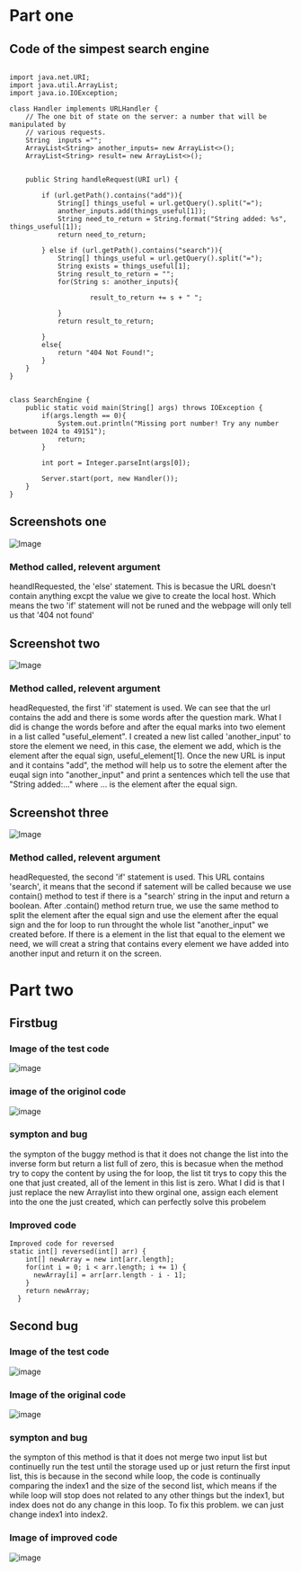 # Part one

## Code of the simpest search engine

```

import java.net.URI;
import java.util.ArrayList;
import java.io.IOException;

class Handler implements URLHandler {
    // The one bit of state on the server: a number that will be manipulated by
    // various requests.
    String  inputs ="";
    ArrayList<String> another_inputs= new ArrayList<>();
    ArrayList<String> result= new ArrayList<>();


    public String handleRequest(URI url) {
        
        if (url.getPath().contains("add")){
            String[] things_useful = url.getQuery().split("=");
            another_inputs.add(things_useful[1]);
            String need_to_return = String.format("String added: %s", things_useful[1]);
            return need_to_return;
            
        } else if (url.getPath().contains("search")){
            String[] things_useful = url.getQuery().split("=");
            String exists = things_useful[1];
            String result_to_return = "";
            for(String s: another_inputs){
                
                    result_to_return += s + " "; 
                
            }
            return result_to_return; 
               
        }
        else{
            return "404 Not Found!";
        }
    }
}


class SearchEngine {
    public static void main(String[] args) throws IOException {
        if(args.length == 0){
            System.out.println("Missing port number! Try any number between 1024 to 49151");
            return;
        }

        int port = Integer.parseInt(args[0]);

        Server.start(port, new Handler());
    }
}
```

## Screenshots one
![Image](https://github.com/Kevinxsn/wavelet/blob/master/Screen%20Shot%202022-10-13%20at%206.59.30%20PM.png)

### Method called, relevent argument 
heandlRequested, the 'else' statement. This is becasue the URL doesn't contain anything excpt the value we give to create the local host. Which means the two 'if' statement will not be runed and the webpage will only tell us that '404 not found'


## Screenshot two
![Image](https://github.com/Kevinxsn/wavelet/blob/master/Screen%20Shot%202022-10-13%20at%206.59.42%20PM.png)

### Method called, relevent argument 
headRequested, the first 'if' statement is used. We can see that the url contains the add and there is some words after the  question mark. What I did is change the words before and after the equal marks into two element in a list called "useful_element". I created a new list called 'another_input' to store the element we need, in this case, the element we add, which is the element after the equal sign, useful_element[1]. Once the new URL is input and it contains "add", the method will help us to sotre the element after the euqal sign into "another_input" and print a sentences which tell the use that "String added:..." where ... is the element after the equal sign. 


## Screenshot three
![Image](https://github.com/Kevinxsn/wavelet/blob/master/Screen%20Shot%202022-10-13%20at%207.00.34%20PM.png)
### Method called, relevent argument 
headRequested, the second 'if' statement is used. This URL contains 'search', it means that the second if satement will be called because we use contain() method to test if there is a "search' string in the input and return a boolean. After .contain() method return true, we use the same method to split the element after the equal sign and use the element after the equal sign and the for loop to run throught the whole list "another_input" we created before. If there is a element in the list that equal to the element we need, we will creat a  string that contains every element we have added into another input and return it on the screen. 

# Part two

## Firstbug
### Image of the test code
![image](https://github.com/Kevinxsn/cse15l-lab-reports/blob/main/Screen%20Shot%202022-10-13%20at%2011.11.53%20PM.png) 
### image of the originol code
![image](https://github.com/Kevinxsn/lab3/blob/main/Screen%20Shot%202022-10-13%20at%209.52.40%20PM.png)

### sympton and bug
the sympton of the buggy method is that it does not change the list into the inverse form but return a list full of zero, this is becasue when the method try to copy the content by using the for loop, the list tit trys to copy this the one that just created, all of the lement in this list is zero. What I did is that I just replace the new Arraylist into thew orginal one, assign each element into the one the just created, which can perfectly solve this probelem
### Improved code
```
Improved code for reversed
static int[] reversed(int[] arr) {
    int[] newArray = new int[arr.length];
    for(int i = 0; i < arr.length; i += 1) {
      newArray[i] = arr[arr.length - i - 1];
    }
    return newArray;
  }
```

## Second bug
### Image of the test code
![image](https://github.com/Kevinxsn/cse15l-lab-reports/blob/main/Screen%20Shot%202022-10-13%20at%2011.36.51%20PM.png)
### Image of the original code
![image](https://github.com/Kevinxsn/lab3/blob/main/wrongcode2.png)
### sympton and bug
the sympton of this method is that it does not merge two input list but continuelly run the test until the storage used up or just return the first input list, this is because in the second while loop, the code is continually comparing the index1 and the size of the second list, which means if the while loop will stop does not related to any other things but the index1, but index does not do any change in this loop. To fix this problem. we can just change index1 into index2. 

### Image of improved code
![image](https://github.com/Kevinxsn/lab3/blob/main/improvedcode2.png)
